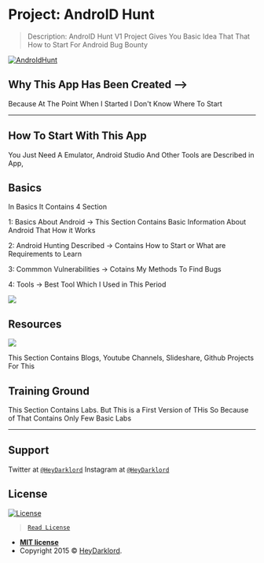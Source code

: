   # Project: AndroID Hunt 

> Description: AndroID Hunt V1 Project Gives You Basic Idea That That How to Start For Android Bug Bounty 


<a href="http://fvcproductions.com"><img src="https://raw.githubusercontent.com/heydarklord/AndroIDHunt/master/app/src/main/res/drawable-v24/splash.png?v=3&s=200" title="AndroIdHunt" alt="AndroIdHunt"></a>

## Why This App Has Been Created -->

Because At The Point When I Started I Don't Know Where To Start 

---
 ## How To Start With This App

You Just Need A Emulator, Android Studio And Other Tools are Described in App, 

 ## Basics
In Basics It Contains 4 Section  

1: Basics About Android -> This Section Contains Basic Information About Android That How it Works

2: Android Hunting Described -> Contains How to Start or What are Requirements to Learn

3: Commmon Vulnerabilities -> Cotains My Methods To Find Bugs

4: Tools -> Best Tool Which I Used in This Period 

![](https://media.giphy.com/media/mDZ5eiMlvEeioINTNI/giphy.gif)

## Resources

![](https://media.giphy.com/media/RJDd3sYC2Sjd8HKLrZ/giphy.gif)

This Section Contains Blogs, Youtube Channels, Slideshare, Github Projects For This

## Training Ground

This Section Contains Labs. But This is a First Version of THis So Because of That Contains Only Few Basic Labs



---

## Support

Twitter at <a href="http://twitter.com/heydarklord" target="_blank">`@HeyDarklord`</a>
Instagram at <a href="http://instagram.com/heydarklord" target="_blank">`@HeyDarklord`</a>


## License

[![License](http://img.shields.io/:license-mit-blue.svg?style=flat-square)](http://badges.mit-license.org)

> <a href="https://github.com/heydarklord/AndroIDHunt/blob/master/LICENSE" target="_blank">`Read License`</a>

- **[MIT license](http://opensource.org/licenses/mit-license.php)**
- Copyright 2015 © <a href="https://instagram.com/heydarklord" target="_blank">HeyDarklord</a>.
